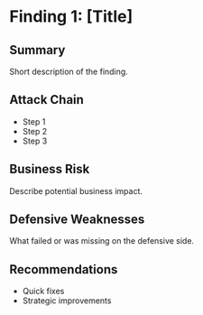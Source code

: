 # Finding 1: [Title]

## Summary

Short description of the finding.

## Attack Chain

- Step 1
- Step 2
- Step 3

## Business Risk

Describe potential business impact.

## Defensive Weaknesses

What failed or was missing on the defensive side.

## Recommendations

- Quick fixes
- Strategic improvements
